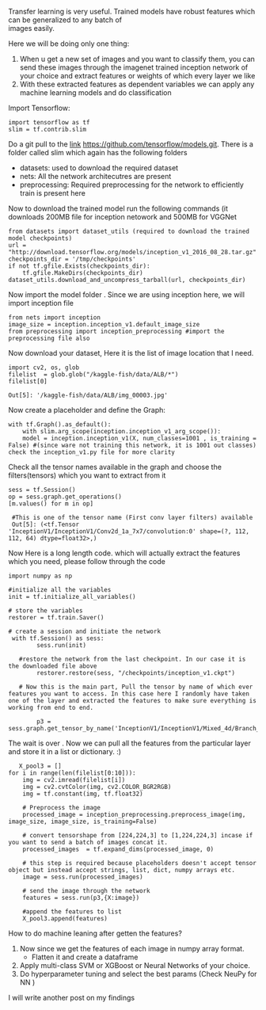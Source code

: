 Transfer learning is very useful. Trained models have robust features which can be generalized to any batch of  
images easily. 

Here we will be doing only one thing:  
1) When u get a new set of images and you want to classify them, you can send these images through the imagenet trained inception network of your choice and extract features or weights of which every layer we like 
2) With these extracted features as dependent variables we can apply any machine learning models and do classification 

Import Tensorflow:

    import tensorflow as tf
    slim = tf.contrib.slim
    
Do a git pull to the [link](https://github.com/tensorflow/models) https://github.com/tensorflow/models.git. There is a folder called slim which again has the following folders 
* datasets: used to download the required dataset
* nets: All the network architecutres are present
* preprocessing: Required preprocessing for the network to efficiently train is present here 
    
Now to download the trained model run the following commands (it downloads 200MB file for inception netowork and 500MB for VGGNet

    from datasets import dataset_utils (required to download the trained model checkpoints)
    url = "http://download.tensorflow.org/models/inception_v1_2016_08_28.tar.gz"
    checkpoints_dir = '/tmp/checkpoints'
    if not tf.gfile.Exists(checkpoints_dir):
        tf.gfile.MakeDirs(checkpoints_dir)
    dataset_utils.download_and_uncompress_tarball(url, checkpoints_dir)

Now import the model folder . Since we are using inception here, we will import inception file 
    
    from nets import inception
    image_size = inception.inception_v1.default_image_size
    from preprocessing import inception_preprocessing #import the preprocessing file also 
   
Now download your dataset, Here it is the list of image location that I need.

    import cv2, os, glob
    filelist  = glob.glob("/kaggle-fish/data/ALB/*")
    filelist[0]
    
    Out[5]: '/kaggle-fish/data/ALB/img_00003.jpg'
    
Now create a placeholder and  define the Graph:
    
    with tf.Graph().as_default():
        with slim.arg_scope(inception.inception_v1_arg_scope()):
        model = inception.inception_v1(X, num_classes=1001 , is_training = False) #(since ware not training this network, it is 1001 out classes) check the inception_v1.py file for more clarity
                
Check all the tensor names available in the graph and choose the filters(tensors) which you want to extract from it 

    sess = tf.Session()
    op = sess.graph.get_operations()
    [m.values() for m in op]
       
     #This is one of the tensor name (First conv layer filters) available
     Out[5]: (<tf.Tensor 'InceptionV1/InceptionV1/Conv2d_1a_7x7/convolution:0' shape=(?, 112, 112, 64) dtype=float32>,)  
   
Now Here is a long length code. which will actually extract the features which you need, please follow through the code

    import numpy as np
    
    #initialize all the variables 
    init = tf.initialize_all_variables()
       
    # store the variables 
    restorer = tf.train.Saver()
       
    # create a session and initiate the network 
     with tf.Session() as sess:
            sess.run(init)
       
       #restore the network from the last checkpoint. In our case it is the downloaded file above
            restorer.restore(sess, "/checkpoints/inception_v1.ckpt")
       
       # Now this is the main part, Pull the tensor by name of which ever features you want to access. In this case here I randomly have taken one of the layer and extracted the features to make sure everything is working from end to end. 
       
            p3 = sess.graph.get_tensor_by_name('InceptionV1/InceptionV1/Mixed_4d/Branch_0/Conv2d_0a_1x1/convolution:0')
       
The wait is over . Now we can pull all the features from the particular layer and store it in a list or dictionary. :)

       X_pool3 = []
    for i in range(len(filelist[0:10])):
        img = cv2.imread(filelist[i])
        img = cv2.cvtColor(img, cv2.COLOR_BGR2RGB)
        img = tf.constant(img, tf.float32)
        
        # Preprocess the image 
        processed_image = inception_preprocessing.preprocess_image(img, image_size, image_size, is_training=False)
        
        # convert tensorshape from [224,224,3] to [1,224,224,3] incase if you want to send a batch of images concat it. 
        processed_images  = tf.expand_dims(processed_image, 0)
        
        # this step is required because placeholders doesn't accept tensor object but instead accept strings, list, dict, numpy arrays etc.
        image = sess.run(processed_images)
        
        # send the image through the network 
        features = sess.run(p3,{X:image})
        
        #append the features to list
        X_pool3.append(features) 
        
 
 How to do machine leaning after getten the features?
 1) Now since we get the features of each image in numpy array format. 
      - Flatten it and create a dataframe
 2) Apply multi-class SVM or XGBoost or Neural Networks of your choice.
 3) Do hyperparameter tuning and select the best params (Check NeuPy for NN )
 
 I will write another post on my findings
